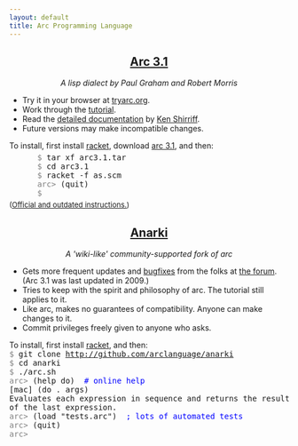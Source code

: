```yaml
---
layout: default
title: Arc Programming Language
---
```


<div class='row'>
  <div class='col-md-6'>
    <div style='text-align:center'>
      <h2><a href='http://arclanguage.org'>Arc 3.1</a></h2>
      <p><i>A lisp dialect by Paul Graham and Robert Morris</i></p>
    </div>
    <ul>
      <li>Try it in your browser at <a href='http://tryarc.org'>tryarc.org</a>.</li>
      <li>Work through the <a href='http://ycombinator.com/arc/tut.txt'>tutorial</a>.</li>
      <li>Read the <a href='/ref/'>detailed documentation</a> by <a href='http://www.righto.com'>Ken Shirriff</a>.</li>
      <li>Future versions may make incompatible changes.</li>
    </ul>
    To install, first install <a href='http://racket-lang.org'>racket</a>,
    download <a href='http://ycombinator.com/arc/arc3.1.tar'>arc 3.1</a>,
    and then:
    <pre style='margin:0 auto; padding:5px; width:80%; text-align:left'>
<span style='color:grey'>$</span> tar xf arc3.1.tar
<span style='color:grey'>$</span> cd arc3.1
<span style='color:grey'>$</span> racket -f as.scm
<span style='color:grey'>arc&gt;</span> (quit)
<span style='color:grey'>$</span></pre>
    <div style='font-size:small'>(<a href='http://arclanguage.org/install'>Official and outdated instructions.</a>)</div>
  </div>

  <div class='col-md-6'>
    <div style='text-align:center'>
      <h2><a href='http://github.com/arclanguage/anarki'>Anarki</a></h2>
      <p><i>A 'wiki-like' community-supported fork of arc</i></p>
    </div>
    <ul>
      <li>Gets more frequent updates and <a
      href='https://sites.google.com/site/arclanguagewiki/arc-3_1/known-bugs-and-gotchas'>bugfixes</a>
      from the folks at <a href='http://arclanguage.org/forum'>the forum</a>.
      (Arc 3.1 was last updated in 2009.)</li>
      <li>Tries to keep with the spirit and philosophy of arc. The tutorial still applies to it.</li>
      <li>Like arc, makes no guarantees of compatibility. Anyone can make changes to it.</li>
      <li>Commit privileges freely given to anyone who asks.</li>
    </ul>
    To install, first install <a href='http://racket-lang.org'>racket</a>, and then:
    <pre style='margin:0 auto; text-align:left'>
<span style='color:grey'>$</span> git clone <a href='http://github.com/arclanguage/anarki'>http://github.com/arclanguage/anarki</a>
<span style='color:grey'>$</span> cd anarki
<span style='color:grey'>$</span> ./arc.sh
<span style='color:grey'>arc&gt;</span> (help do)  <span style='color:blue'># online help</span>
[mac] (do . args)
Evaluates each expression in sequence and returns the result
of the last expression.
<span style='color:grey'>arc&gt;</span> (load "tests.arc")  <span style='color:blue'>; lots of automated tests</span>
<span style='color:grey'>arc&gt;</span> (quit)
<span style='color:grey'>arc&gt;</span> </pre>
  </div>
  <br clear='both'/>
</div>
